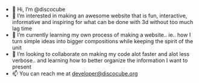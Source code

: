 - 👋 Hi, I’m @discocube
- 👀 I’m interested in making an awesome website that is fun, interactive, informative and inspiring for what can be done with 3d without too much lag time
- 🌱 I’m currently learning my own process of making a website.. ie.. how I turn simple ideas into bigger compositions while keeping the spirit of the unit
- 💞️ I’m looking to collaborate on making my code alot faster and alot less verbose.. and learning how to better organize the information I want to present
- 📫 You can reach me at developer@discocube.org

<!---
discocube/discocube is a ✨ special ✨ repository because its `README.md` (this file) appears on your GitHub profile.
You can click the Preview link to take a look at your changes.
--->
